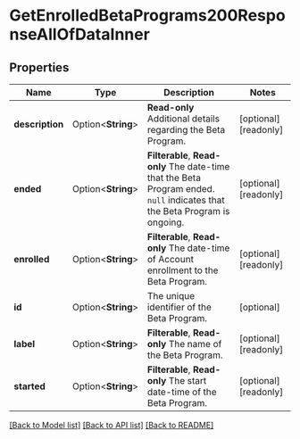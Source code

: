 # GetEnrolledBetaPrograms200ResponseAllOfDataInner

## Properties

Name | Type | Description | Notes
------------ | ------------- | ------------- | -------------
**description** | Option<**String**> | __Read-only__ Additional details regarding the Beta Program. | [optional][readonly]
**ended** | Option<**String**> | __Filterable__, __Read-only__ The date-time that the Beta Program ended.  `null` indicates that the Beta Program is ongoing. | [optional][readonly]
**enrolled** | Option<**String**> | __Filterable__, __Read-only__ The date-time of Account enrollment to the Beta Program. | [optional][readonly]
**id** | Option<**String**> | The unique identifier of the Beta Program. | [optional]
**label** | Option<**String**> | __Filterable__, __Read-only__ The name of the Beta Program. | [optional][readonly]
**started** | Option<**String**> | __Filterable__, __Read-only__ The start date-time of the Beta Program. | [optional][readonly]

[[Back to Model list]](../README.md#documentation-for-models) [[Back to API list]](../README.md#documentation-for-api-endpoints) [[Back to README]](../README.md)


